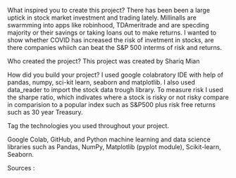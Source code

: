 What inspired you to create this project? 
There has been been a large uptick in stock market investment and trading lately. Millinalls are swarmming into apps like robinhood, TDAmeritrade and are specding majority or their savings or taking loans out to make returns. I wanted to show whether COVID has increased the risk of invetment in stocks, are there companies whiich can beat the S&P 500 interms of risk and returns.

Who created the project? 
This project was created by Shariq Mian

How did you build your project?
I used google colabratory IDE with help of pandas, numpy, sci-kit learn, seaborn and matplotlib. I also used data_reader to import the stock data trough library. To measure risk I used the sharpe ratio, which indivates where a stock is risky or not risky compare in comparision to a popular index such as S&P500 plus risk free returns such as 30 year Treasury.

Tag the technologies you used throughout your project. 

Google Colab, GitHub, and Python machine learning and data science libraries such as Pandas, NumPy, Matplotlib (pyplot module), Scikit-learn, Seaborn.

Sources : 
